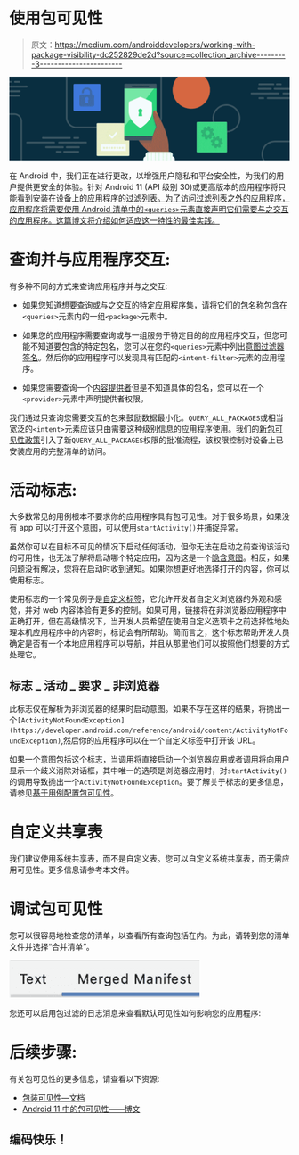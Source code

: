 # 使用包可见性

> 原文：<https://medium.com/androiddevelopers/working-with-package-visibility-dc252829de2d?source=collection_archive---------3----------------------->

![](img/4cd671fabcd8cbccbeb6ae73ea2af2f3.png)

在 Android 中，我们正在进行更改，以增强用户隐私和平台安全性，为我们的用户提供更安全的体验。针对 Android 11 (API 级别 30)或更高版本的应用程序将只能看到安装在设备上的应用程序的[过滤列表。为了访问过滤列表之外的应用程序，应用程序将需要使用 Android 清单中的`<queries>`元素直接声明它们需要与之交互的应用程序。这篇博文将介绍如何适应这一特性的最佳实践。](https://developer.android.com/training/package-visibility/automatic)

# 查询并与应用程序交互:

有多种不同的方式来查询应用程序并与之交互:

*   如果您知道想要查询或与之交互的特定应用程序集，请将它们的[包](https://developer.android.com/training/package-visibility/declaring#package-name)名称包含在`<queries>`元素内的一组`<package>`元素中。

*   如果您的应用程序需要查询或与一组服务于特定目的的应用程序交互，但您可能不知道要包含的特定包名，您可以在您的`<queries>`元素中列出[意图过滤器签名](https://developer.android.com/training/package-visibility/declaring#intent-filter-signature)。然后你的应用程序可以发现具有匹配的`<intent-filter>`元素的应用程序。

*   如果您需要查询一个[内容提供者](https://developer.android.com/training/package-visibility/declaring#provider-authority)但是不知道具体的包名，您可以在一个`<provider>`元素中声明提供者权限。

我们通过只查询您需要交互的包来鼓励数据最小化。`QUERY_ALL_PACKAGES`或相当宽泛的`<intent>`元素应该只由需要这种级别信息的应用程序使用。我们的[新包可见性政策](https://support.google.com/googleplay/android-developer/answer/10446026)引入了新`QUERY_ALL_PACKAGES`权限的批准流程，该权限控制对设备上已安装应用的完整清单的访问。

# 活动标志:

大多数常见的用例根本不要求你的应用程序具有包可见性。对于很多场景，如果没有 app 可以打开这个意图，可以使用`startActivity()`并捕捉异常。

虽然你可以在目标不可见的情况下启动任何活动，但你无法在启动之前查询该活动的可用性，也无法了解将启动哪个特定应用，因为这是一个[隐含意图](https://developer.android.com/guide/components/intents-filters#Types)。相反，如果问题没有解决，您将在启动时收到通知。如果你想更好地选择打开的内容，你可以使用标志。

使用标志的一个常见例子是[自定义标签](https://developer.chrome.com/docs/android/custom-tabs/overview/)，它允许开发者自定义浏览器的外观和感觉，并对 web 内容体验有更多的控制。如果可用，链接将在非浏览器应用程序中正确打开，但在高级情况下，当开发人员希望在使用自定义选项卡之前选择性地处理本机应用程序中的内容时，标记会有所帮助。简而言之，这个标志帮助开发人员确定是否有一个本地应用程序可以导航，并且从那里他们可以按照他们想要的方式处理它。

## 标志 _ 活动 _ 要求 _ 非浏览器

此标志仅在解析为非浏览器的结果时启动意图。如果不存在这样的结果，将抛出一个`[ActivityNotFoundException](https://developer.android.com/reference/android/content/ActivityNotFoundException)`,然后你的应用程序可以在一个自定义标签中打开该 URL。

如果一个意图包括这个标志，当调用将直接启动一个浏览器应用或者调用将向用户显示一个歧义消除对话框，其中唯一的选项是浏览器应用时，对`startActivity()`的调用导致抛出一个`ActivityNotFoundException`。要了解关于标志的更多信息，请参见[基于用例配置包可见性](https://developer.android.com/training/basics/intents/package-visibility-use-cases#let-non-browser-apps-handle-urls)。

# 自定义共享表

我们建议使用系统共享表，而不是自定义表。您可以自定义系统共享表，而无需应用可见性。更多信息请参考本文件。

# 调试包可见性

您可以很容易地检查您的清单，以查看所有查询包括在内。为此，请转到您的清单文件并选择“合并清单”。

![](img/369e6763698adc0814ebadc1d9bf5641.png)

您还可以启用包过滤的日志消息来查看默认可见性如何影响您的应用程序:

# 后续步骤:

有关包可见性的更多信息，请查看以下资源:

*   [包装可见性—文档](https://developer.android.com/training/package-visibility)
*   [Android 11 中的包可见性——博文](/androiddevelopers/package-visibility-in-android-11-cc857f221cd9)

## 编码快乐！